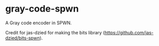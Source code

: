 # gray-code-spwn
A Gray code encoder in SPWN.

Credit for jas-dzied for making the bits library (https://github.com/jas-dzied/bits-spwn).
